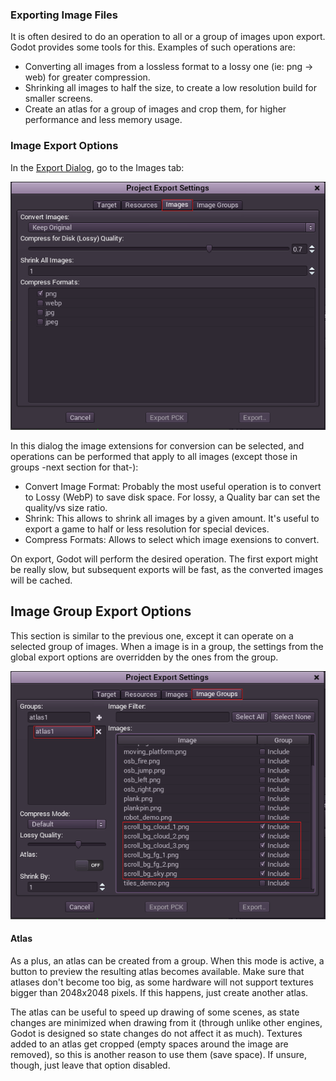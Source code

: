 ### Exporting Image Files

It is often desired to do an operation to all or a group of images upon export. Godot provides some tools for this. Examples of such operations are:

* Converting all images from a lossless format to a lossy one (ie: png -> web) for greater compression.
* Shrinking all images to half the size, to create a low resolution build for smaller screens.
* Create an atlas for a group of images and crop them, for higher performance and less memory usage.

### Image Export Options

In the [Export Dialog](export), go to the Images tab:

<p align="center"><img src="images/exportimages.png"></img></p>

In this dialog the image extensions for conversion can be selected, and operations can be performed that apply to all images (except those in groups -next section for that-):

* Convert Image Format: Probably the most useful operation is to convert to Lossy (WebP) to save disk space. For lossy, a Quality bar can set the quality/vs size ratio.
* Shrink: This allows to shrink all images by a given amount. It's useful to export a game to half or less resolution for special devices.
* Compress Formats: Allows to select which image exensions to convert.

On export, Godot will perform the desired operation. The first export might be really slow, but subsequent exports will be fast, as the converted images will be cached.

## Image Group Export Options

This section is similar to the previous one, except it can operate on a selected group of images. When a image is in a group, the settings from the global export options are overridden by the ones from the group.

<p align="center"><img src="images/imagegroup.png"></img></p>

#### Atlas

As a plus, an atlas can be created from a group. When this mode is active, a button to preview the resulting atlas becomes available. Make sure that atlases don't become too big, as some hardware will not support textures bigger than 2048x2048 pixels. If this happens, just create another atlas.

The atlas can be useful to speed up drawing of some scenes, as state changes are minimized when drawing from it (through unlike other engines, Godot is designed so state changes do not affect it as much). Textures added to an atlas get cropped (empty spaces around the image are removed), so this is another reason to use them (save space). If unsure, though, just leave that option disabled.
